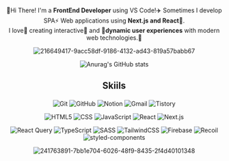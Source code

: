 <div align="center">


  
👋Hi There! I'm a **FrontEnd Developer** using VS Code!✈️ Sometimes I develop SPA⚡ Web applications using **Next.js and React**👊.  
I love💙 creating interactive🌼 and 👺**dynamic user experiences** with modern web technologies.🔎
</div>
<div align="center">
  
  ![216649417-9acc58df-9186-4132-ad43-819a57babb67](https://github.com/user-attachments/assets/9ff4e2d5-bb7e-4500-9d32-771e9304ae6f)

 ![Anurag's GitHub stats](https://github-readme-stats.vercel.app/api?username=choijungmua&show_icons=true&theme=calm_pink)
  
 
</div>






<div align="center">
 <h2>
   
 Skiils
 </h2>
    
![Git](https://img.shields.io/badge/Git-F05032?style=flat-square&logo=git&logoColor=white)
![GitHub](https://img.shields.io/badge/GitHub-181717?style=flat-square&logo=github&logoColor=white)
![Notion](https://img.shields.io/badge/Notion-000000?style=flat-square&logo=notion&logoColor=white)
![Gmail](https://img.shields.io/badge/Gmail-EA4335?style=flat-square&logo=gmail&logoColor=white)
![Tistory](https://img.shields.io/badge/tistory-000000?style=flat-square&logo=tistory&logoColor=white)

![HTML5](https://img.shields.io/badge/HTML5-E34F26?style=flat-square&logo=HTML5&logoColor=black)
![CSS](https://img.shields.io/badge/CSS-1572B6?style=flat-square&logo=CSS3&logoColor=black)
![JavaScript](https://img.shields.io/badge/JavaScript-F7DF1E?style=flat-square&logo=javascript&logoColor=black)
![React](https://img.shields.io/badge/React-61DAFB?style=flat-square&logo=React&logoColor=white)
![Next.js](https://img.shields.io/badge/Next.js-000000?style=flat-square&logo=Next.js&logoColor=white)


![React Query](https://img.shields.io/badge/React%20Query-FF4154?style=flat-square&logo=reactquery&logoColor=white)
![TypeScript](https://img.shields.io/badge/TypeScript-3178C6?style=flat-square&logo=Typescript&logoColor=black)
![SASS](https://img.shields.io/badge/SASS-CC6699?style=flat-square&logo=sass&logoColor=black)
![TailwindCSS](https://img.shields.io/badge/TailwindCSS-06B6D4?style=flat-square&logo=tailwindcss&logoColor=black)
![Firebase](https://img.shields.io/badge/Firebase-DD2C00?style=flat-square&logo=Firebase&logoColor=black)
![Recoil](https://img.shields.io/badge/Recoil-3578E5?style=flat-square&logo=recoil&logoColor=white)
![styled-components](https://img.shields.io/badge/styled--components-DB7093?style=flat-square&logo=styledcomponents&logoColor=white)


  

 
![241763891-7bb1e704-6026-48f9-8435-2f4d40101348](https://github.com/user-attachments/assets/9e10f5d2-2ff4-4f98-a988-d50eb6c0b4a8)
</div>

